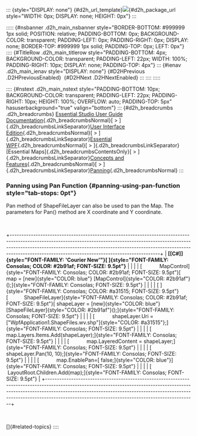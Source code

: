 ::: {style="DISPLAY: none"}
[](ms-xhelp:///?Id=d2h_url_template){#d2h_url_template}![](!package_url!){#d2h_package_url style="WIDTH: 0px; DISPLAY: none; HEIGHT: 0px"}
:::

::::: {#nsbanner .d2h_main_nsbanner style="BORDER-BOTTOM: #999999 1px solid; POSITION: relative; PADDING-BOTTOM: 0px; BACKGROUND-COLOR: transparent; PADDING-LEFT: 0px; PADDING-RIGHT: 0px; DISPLAY: none; BORDER-TOP: #999999 1px solid; PADDING-TOP: 0px; LEFT: 0px"}
:::: {#TitleRow .d2h_main_titlerow style="PADDING-BOTTOM: 4px; BACKGROUND-COLOR: transparent; PADDING-LEFT: 22px; WIDTH: 100%; PADDING-RIGHT: 10px; DISPLAY: none; PADDING-TOP: 4px"}
::: {#ienav .d2h_main_ienav style="DISPLAY: none"}
[](ms-xhelp:///?Id=6b50fa93-d973-4c29-8ea4-f85ca9843e6f){#D2HPrevious .D2HPreviousEnabled}  [](ms-xhelp:///?Id=a80cd9e4-5b15-4809-a18b-39ea93b9d903){#D2HNext .D2HNextEnabled}
:::
::::
:::::

:::: {#nstext .d2h_main_nstext style="PADDING-BOTTOM: 10px; BACKGROUND-COLOR: transparent; PADDING-LEFT: 22px; PADDING-RIGHT: 10px; HEIGHT: 100%; OVERFLOW: auto; PADDING-TOP: 5px" hasuserbackground="true" valign="bottom"}
::: {#d2h_breadcrumbs .d2h_breadcrumbs}
[Essential Studio User Guide Documentation](ms-xhelp:///?Id=12457748-09e3-4d74-a240-8e049cedf030){.d2h_breadcrumbsNormal}[ \> ]{.d2h_breadcrumbsLinkSeparator}[User Interface Edition](ms-xhelp:///?Id=c29296b7-531c-413b-a0ec-488ca1f7f669){.d2h_breadcrumbsNormal}[ \> ]{.d2h_breadcrumbsLinkSeparator}[Essential WPF](ms-xhelp:///?Id=7f4f82c5-151c-4262-94d0-75c4626c77bc){.d2h_breadcrumbsNormal}[ \> ]{.d2h_breadcrumbsLinkSeparator}[Essential Maps]{.d2h_breadcrumbsContentsOnly}[ \> ]{.d2h_breadcrumbsLinkSeparator}[Concepts and Features](ms-xhelp:///?Id=11705b50-1209-46fb-bfde-18237d32998e){.d2h_breadcrumbsNormal}[ \> ]{.d2h_breadcrumbsLinkSeparator}[Panning](ms-xhelp:///?Id=6b50fa93-d973-4c29-8ea4-f85ca9843e6f){.d2h_breadcrumbsNormal}
:::

### Panning using Pan Function {#panning-using-pan-function style="tab-stops: 0pt"}

Pan method of ShapeFileLayer can also be used to pan the Map. The parameters for Pan() method are X coordinate and Y coordinate.

 

+---------------------------------------------------------------------------------------------------------------------------------------------------------------------------------------------------------------------------------------------------------------------------------------------------------+
| **[\[C#\]]{style="FONT-FAMILY: 'Courier New'"}[ ]{style="FONT-FAMILY: Consolas; COLOR: #2b91af; FONT-SIZE: 9.5pt"}**                                                                                                                                                                                    |
|                                                                                                                                                                                                                                                                                                         |
| [            MapControl]{style="FONT-FAMILY: Consolas; COLOR: #2b91af; FONT-SIZE: 9.5pt"}[ map = [new]{style="COLOR: blue"} [MapControl]{style="COLOR: #2b91af"}();]{style="FONT-FAMILY: Consolas; FONT-SIZE: 9.5pt"}                                                                                   |
|                                                                                                                                                                                                                                                                                                         |
| [ ]{style="FONT-FAMILY: Consolas; COLOR: #a31515; FONT-SIZE: 9.5pt"}[           ShapeFileLayer]{style="FONT-FAMILY: Consolas; COLOR: #2b91af; FONT-SIZE: 9.5pt"}[ shapeLayer = [new]{style="COLOR: blue"} [ShapeFileLayer]{style="COLOR: #2b91af"}();]{style="FONT-FAMILY: Consolas; FONT-SIZE: 9.5pt"} |
|                                                                                                                                                                                                                                                                                                         |
| [            shapeLayer.Uri = [\"WpfApplication1.ShapeFiles.wv.shp\"]{style="COLOR: #a31515"};]{style="FONT-FAMILY: Consolas; FONT-SIZE: 9.5pt"}                                                                                                                                                        |
|                                                                                                                                                                                                                                                                                                         |
| [            map.Layers.Items.Add(shapeLayer);]{style="FONT-FAMILY: Consolas; FONT-SIZE: 9.5pt"}                                                                                                                                                                                                        |
|                                                                                                                                                                                                                                                                                                         |
| [            map.LayeredContent = shapeLayer;]{style="FONT-FAMILY: Consolas; FONT-SIZE: 9.5pt"}                                                                                                                                                                                                         |
|                                                                                                                                                                                                                                                                                                         |
| [            shapeLayer.Pan(10, 10);]{style="FONT-FAMILY: Consolas; FONT-SIZE: 9.5pt"}                                                                                                                                                                                                                  |
|                                                                                                                                                                                                                                                                                                         |
| [            map.EnablePan=[ false;]{style="COLOR: blue"}]{style="FONT-FAMILY: Consolas; FONT-SIZE: 9.5pt"}                                                                                                                                                                                             |
|                                                                                                                                                                                                                                                                                                         |
| [            LayoutRoot.Children.Add(map);]{style="FONT-FAMILY: Consolas; FONT-SIZE: 9.5pt"}                                                                                                                                                                                                            |
+---------------------------------------------------------------------------------------------------------------------------------------------------------------------------------------------------------------------------------------------------------------------------------------------------------+

 

[]{#related-topics}
::::
